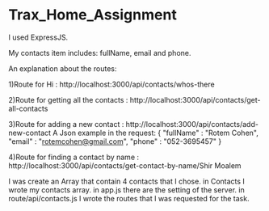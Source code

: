 # Trax_Home_Assignment

I used ExpressJS.

My contacts item includes:
fullName, email and phone.

An explanation about the routes:

1)Route for Hi : http://localhost:3000/api/contacts/whos-there

2)Route for getting all the contacts : http://localhost:3000/api/contacts/get-all-contacts

3)Route for adding a new contact : http://localhost:3000/api/contacts/add-new-contact
  A Json example in the request:
    {
      "fullName" : "Rotem Cohen",
      "email" : "rotemcohen@gmail.com",
      "phone" : "052-3695457"
    }
    
4)Route for finding a contact by name : http://localhost:3000/api/contacts/get-contact-by-name/Shir Moalem


I was create an Array that contain 4 contacts that I chose. in Contacts I wrote my contacts array. in app.js there are the setting of the server.
in route/api/contacts.js I wrote the routes that I was requested for the task.
